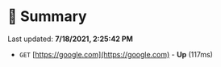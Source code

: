 # 📖 Summary
Last updated: **7/18/2021, 2:25:42 PM**

- `GET` [https://google.com](https://google.com) - **Up** (117ms)

